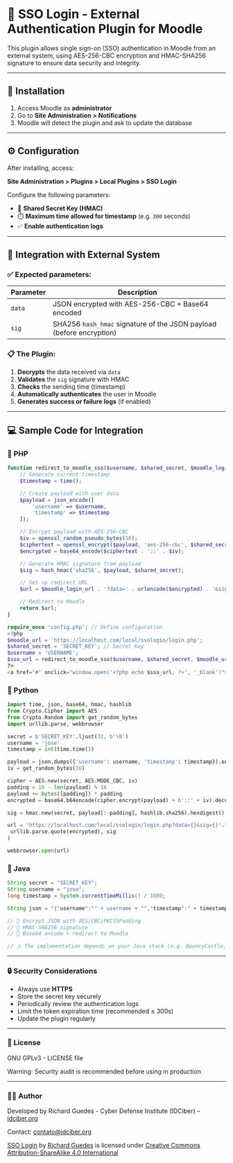 # 🔐 SSO Login - External Authentication Plugin for Moodle

This plugin allows single sign-on (SSO) authentication in Moodle from an external system, using AES-256-CBC encryption and HMAC-SHA256 signature to ensure data security and integrity.

---

## 🚀 Installation

1. Access Moodle as **administrator**
2. Go to **Site Administration > Notifications**
3. Moodle will detect the plugin and ask to update the database

---

## ⚙️ Configuration

After installing, access:

**Site Administration > Plugins > Local Plugins > SSO Login**

Configure the following parameters:

- 🔑 **Shared Secret Key (HMAC)**
- ⏱️ **Maximum time allowed for timestamp** (e.g. `300` seconds)
- ✅ **Enable authentication logs**

---

## 🔗 Integration with External System

### ✅ Expected parameters:

| Parameter | Description |
|----------|----------|
| `data` | JSON encrypted with AES-256-CBC + Base64 encoded |
| `sig` | SHA256 `hash_hmac` signature of the JSON payload (before encryption) |

### 📋 The Plugin:

1. **Decrypts** the data received via `data`
2. **Validates** the `sig` signature with HMAC
3. **Checks** the sending time (timestamp)
4. **Automatically authenticates** the user in Moodle
5. **Generates success or failure logs** (if enabled)

---

## 💻 Sample Code for Integration

### 🔹 PHP
```php
function redirect_to_moodle_sso($username, $shared_secret, $moodle_login_url) {
    // Generate current timestamp
    $timestamp = time();

    // Create payload with user data
    $payload = json_encode([
        'username' => $username,
        'timestamp' => $timestamp
    ]);

    // Encrypt payload with AES-256-CBC
    $iv = openssl_random_pseudo_bytes(16);
    $ciphertext = openssl_encrypt($payload, 'aes-256-cbc', $shared_secret, 0, $iv);
    $encrypted = base64_encode($ciphertext . '::' . $iv);

    // Generate HMAC signature from payload
    $sig = hash_hmac('sha256', $payload, $shared_secret);

    // Set up redirect URL
    $url = $moodle_login_url . '?data=' . urlencode($encrypted) . '&sig=' . $sig;

    // Redirect to Moodle
    return $url;    
}

require_once 'config.php'; // Define configuration
<?php
$moodle_url = 'https://localhost.com/local/ssologin/login.php';
$shared_secret = 'SECRET_KEY'; // Secret Key
$username = 'USERNAME';
$sso_url = redirect_to_moodle_sso($username, $shared_secret, $moodle_url);
?>
<a href="#" onclick="window.open('<?php echo $sso_url; ?>', '_blank')">
```

### 🔹 Python
```python
import time, json, base64, hmac, hashlib
from Crypto.Cipher import AES
from Crypto.Random import get_random_bytes
import urllib.parse, webbrowser

secret = b'SECRET_KEY'.ljust(32, b'\0')
username = 'jose'
timestamp = int(time.time())

payload = json.dumps({'username': username, 'timestamp': timestamp}).encode()
iv = get_random_bytes(16)

cipher = AES.new(secret, AES.MODE_CBC, iv)
padding = 16 - len(payload) % 16
payload += bytes([padding]) * padding
encrypted = base64.b64encode(cipher.encrypt(payload) + b'::' + iv).decode()

sig = hmac.new(secret, payload[:-padding], hashlib.sha256).hexdigest()

url = 'https://localhost.com/local/ssologin/login.php?data={}&sig={}'.format(
 urllib.parse.quote(encrypted), sig
)

webbrowser.open(url)
```

### 🔹 Java
```java
String secret = "SECRET_KEY";
String username = "jose";
long timestamp = System.currentTimeMillis() / 1000;

String json = "{"username":"" + username + "","timestamp":" + timestamp + "}";

// 🔐 Encrypt JSON with AES/CBC/PKCS5Padding
// 🔐 HMAC-SHA256 signature
// 🔗 Base64 encode + redirect to Moodle

// ⚠️ The implementation depends on your Java stack (e.g. BouncyCastle, Apache Commons Crypto)
```

---

### 🔒 Security Considerations

- Always use **HTTPS**
- Store the secret key securely
- Periodically review the authentication logs
- Limit the token expiration time (recommended ≤ 300s)
- Update the plugin regularly

---

### 📜 License

GNU GPLv3 - LICENSE file

Warning: Security audit is recommended before using in production

---

### 👨‍💻 Author

Developed by Richard Guedes - Cyber ​​Defense Institute (IDCiber) – [idciber.org](https://idciber.org)

Contact: contato@idciber.org

[SSO Login](https://github.com/richardg7/sso_login) by [Richard Guedes](https://www.linkedin.com/in/richard-guedes/) is licensed under [Creative Commons Attribution-ShareAlike 4.0 International](https://creativecommons.org/licenses/by-sa/4.0/?ref=chooser-v1)